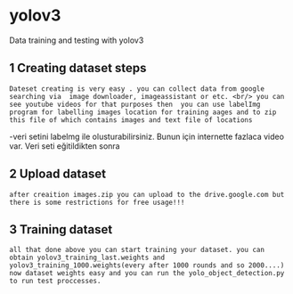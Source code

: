 # yolov3

Data training and testing with yolov3

## 1 Creating dataset steps

	Dateset creating is very easy . you can collect data from google searching via  image downloader, imageassistant or etc. <br/> you can see youtube videos for that purposes then  you can use labelImg program for labelling images location for training aages and to zip this file of which contains images and text file of locations
 -veri setini labelmg ile olusturabilirsiniz. Bunun için internette fazlaca video var. Veri seti  eğitildikten sonra 
 ## 2 Upload dataset
 
 	after creaition images.zip you can upload to the drive.google.com but there is some restrictions for free usage!!!
 ## 3 Training dataset
 
	all that done above you can start training your dataset. you can obtain yolov3_training_last.weights and yolov3_training_1000.weights(every after 1000 rounds and so 2000....)
	now dataset weights easy and you can run the yolo_object_detection.py to run test proccesses.


